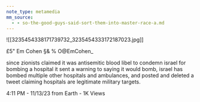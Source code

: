 ```yaml
---
note_type: metamedia
mm_source:
  - - so-the-good-guys-said-sort-them-into-master-race-a.md
---
```


![[3235454338171739732_3235454333172187023.jpg]]

£5" Em Cohen
§& % O@EmCohen_

since zionists claimed it was antisemitic blood
libel to condemn israel for bombing a hospital
it sent a warning to saying it would bomb,
israel has bombed multiple other hospitals
and ambulances, and posted and deleted a
tweet claiming hospitals are legitimate military
targets.

4:11 PM - 11/13/23 from Earth - 1K Views

